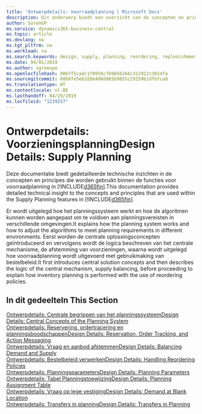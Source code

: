 ```yaml
---
title: 'Ontwerpdetails: Voorraadplanning | Microsoft Docs'
description: Dit onderwerp biedt een overzicht van de concepten en principes die worden gebruikt binnen de functies voor voorraadplanning in Business Central.
author: SorenGP
ms.service: dynamics365-business-central
ms.topic: article
ms.devlang: na
ms.tgt_pltfrm: na
ms.workload: na
ms.search.keywords: design, supply, planning, reordering, replenishment
ms.date: 04/01/2019
ms.author: sgroespe
ms.openlocfilehash: 006ff5cadc1f0950cf69856266c312922c3024fa
ms.sourcegitcommit: 60b87e5eb32bb408dd65b9855c29159b1dfbfca8
ms.translationtype: HT
ms.contentlocale: nl-BE
ms.lasthandoff: 04/29/2019
ms.locfileid: "1239257"
---
```

# <a name="design-details-supply-planning"></a><span data-ttu-id="3aee7-103">Ontwerpdetails: Voorzieningsplanning</span><span class="sxs-lookup"><span data-stu-id="3aee7-103">Design Details: Supply Planning</span></span>
<span data-ttu-id="3aee7-104">Deze documentatie biedt gedetailleerde technische inzichten in de concepten en principes die worden gebruikt binnen de functies voor voorraadplanning in [!INCLUDE[d365fin](includes/d365fin_md.md)].</span><span class="sxs-lookup"><span data-stu-id="3aee7-104">This documentation provides detailed technical insight to the concepts and principles that are used within the Supply Planning features in [!INCLUDE[d365fin](includes/d365fin_md.md)].</span></span>  

<span data-ttu-id="3aee7-105">Er wordt uitgelegd hoe het planningssysteem werkt en hoe de algoritmen kunnen worden aangepast om te voldoen aan planningsvereisten in verschillende omgevingen.</span><span class="sxs-lookup"><span data-stu-id="3aee7-105">It explains how the planning system works and how to adjust the algorithms to meet planning requirements in different environments.</span></span> <span data-ttu-id="3aee7-106">Eerst worden de centrale oplossingsconcepten geïntroduceerd en vervolgens wordt de logica beschreven van het centrale mechanisme, de afstemming van voorzieningen, waarna wordt uitgelegd hoe voorraadplanning wordt uitgevoerd met gebruikmaking van bestelbeleid.</span><span class="sxs-lookup"><span data-stu-id="3aee7-106">It first introduces central solution concepts and then describes the logic of the central mechanism, supply balancing, before proceeding to explain how inventory planning is performed with the use of reordering policies.</span></span>  

## <a name="in-this-section"></a><span data-ttu-id="3aee7-107">In dit gedeelte</span><span class="sxs-lookup"><span data-stu-id="3aee7-107">In This Section</span></span>  
[<span data-ttu-id="3aee7-108">Ontwerpdetails: Centrale begrippen van het planningssysteem</span><span class="sxs-lookup"><span data-stu-id="3aee7-108">Design Details: Central Concepts of the Planning System</span></span>](design-details-central-concepts-of-the-planning-system.md)  
[<span data-ttu-id="3aee7-109">Ontwerpdetails: Reservering, ordertracering en planningsboodschappen</span><span class="sxs-lookup"><span data-stu-id="3aee7-109">Design Details: Reservation, Order Tracking, and Action Messaging</span></span>](design-details-reservation-order-tracking-and-action-messaging.md)  
[<span data-ttu-id="3aee7-110">Ontwerpdetails: Vraag en aanbod afstemmen</span><span class="sxs-lookup"><span data-stu-id="3aee7-110">Design Details: Balancing Demand and Supply</span></span>](design-details-balancing-demand-and-supply.md)  
[<span data-ttu-id="3aee7-111">Ontwerpdetails: Bestelbeleid verwerken</span><span class="sxs-lookup"><span data-stu-id="3aee7-111">Design Details: Handling Reordering Policies</span></span>](design-details-handling-reordering-policies.md)  
[<span data-ttu-id="3aee7-112">Ontwerpdetails: Planningsparameters</span><span class="sxs-lookup"><span data-stu-id="3aee7-112">Design Details: Planning Parameters</span></span>](design-details-planning-parameters.md)  
[<span data-ttu-id="3aee7-113">Ontwerpdetails: Tabel Planningstoewijzing</span><span class="sxs-lookup"><span data-stu-id="3aee7-113">Design Details: Planning Assignment Table</span></span>](design-details-planning-assignment-table.md)  
[<span data-ttu-id="3aee7-114">Ontwerpdetails: Vraag op lege vestiging</span><span class="sxs-lookup"><span data-stu-id="3aee7-114">Design Details: Demand at Blank Location</span></span>](design-details-demand-at-blank-location.md)  
[<span data-ttu-id="3aee7-115">Ontwerpdetails: Transfers in planning</span><span class="sxs-lookup"><span data-stu-id="3aee7-115">Design Details: Transfers in Planning</span></span>](design-details-transfers-in-planning.md)
